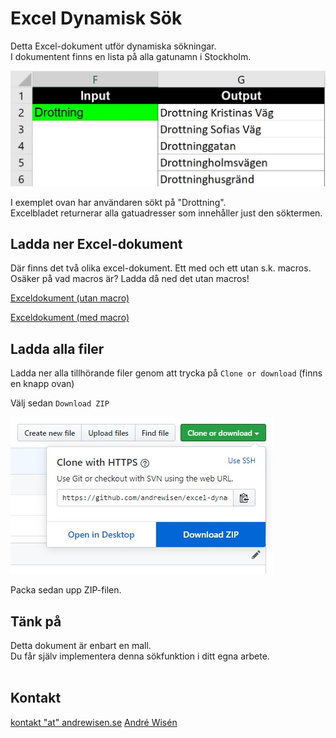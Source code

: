 # Excel Dynamisk Sök
Detta Excel-dokument utför dynamiska sökningar.<br/>
I dokumentent finns en lista på alla gatunamn i Stockholm.

![Skärmdump](/screenshot/screenshot-01.JPG?raw=true "Skärmdump")

I exemplet ovan har användaren sökt på "Drottning".<br/>
Excelbladet returnerar alla gatuadresser som innehåller just den söktermen.

## Ladda ner Excel-dokument
Där finns det två olika excel-dokument. Ett med och ett utan s.k. macros.<br/>
Osäker på vad macros är? Ladda då ned det utan macros!

[Exceldokument (utan macro)](https://github.com/andrewisen/excel-dynamisk-sok/raw/master/excel/dynamisk-lista.xlsx?raw=true "Exceldokument")

[Exceldokument (med macro)](https://github.com/andrewisen/excel-dynamisk-sok/raw/master/excel/dynamisk-lista-macro.xlsm?raw=true "Exceldokument")

## Ladda alla filer
Ladda ner alla tillhörande filer genom att trycka på `Clone or download` (finns en knapp ovan)<br/>

Välj sedan `Download ZIP`

![Skärmdump](/screenshot/screenshot-02.JPG?raw=true "Skärmdump")

Packa sedan upp ZIP-filen.

## Tänk på
Detta dokument är enbart en mall.<br/>
Du får själv implementera denna sökfunktion i ditt egna arbete.<br/><br/>

## Kontakt

[kontakt "at" andrewisen.se](mailto:kontakt@andrewisen.se)
[André Wisén](https://andrewisen.se)